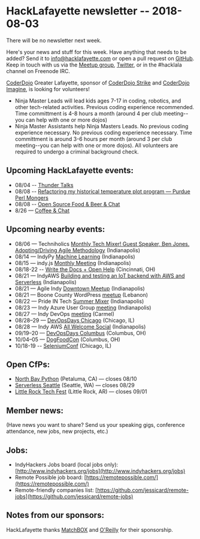 # HackLafayette newsletter -- 2018-08-03

There will be no newsletter next week.

Here's your news and stuff for this week. Have anything that needs to be added? Send it to info@hacklafayette.com or open a pull request on [GitHub](https://github.com/hacklafayette/newsletter). Keep in touch with us via the [Meetup group](https://www.meetup.com/hacklafayette/), [Twitter](https://twitter.com/hacklafayette), or in the #hacklala channel on Freenode IRC.

[CoderDojo](http://www.greaterlafayettecommerce.com/greater-lafayette-coder-dojo) Greater Lafayette, sponsor of [CoderDojo Strike](http://www.signupgenius.com/go/5080945aea62ea5f49-coderdojo) and [CoderDojo Imagine](http://www.signupgenius.com/go/5080945aea62ea5f49-coderdojo1), is looking for volunteers!
* Ninja Master Leads will lead kids ages 7-17 in coding, robotics, and other tech-related activities.  Previous coding experience recommended.  Time committment is 4-8 hours a month (around 4 per club meeting--you can help with one or more dojos)
* Ninja Master Assistants help Ninja Masters Leads.  No previous coding experience necessary. 
No previous coding experience necessary.  Time committment is around 3-6 hours per month (around 3 per club meeting--you can help with one or more dojos). All volunteers are required to undergo a criminal background check.

## Upcoming HackLafayette events:
* 08/04 -- [Thunder Talks ](https://www.meetup.com/hacklafayette/events/250786771/) 
* 08/08 -- [Refactoring my historical temperature plot program — Purdue Perl Mongers](https://www.meetup.com/hacklafayette/events/253214220/) 
* 08/08 -- [Open Source Food & Beer & Chat](https://www.meetup.com/hacklafayette/events/253214991/) 
* 8/26 — [Coffee & Chat](https://www.meetup.com/hacklafayette/events/253461637/)

## Upcoming nearby events:
* 08/06 — Techniholics [Monthly Tech Mixer! Guest Speaker, Ben Jones. Adopting/Driving Agile Methodology](https://www.meetup.com/Techniholics/events/250688709/) (Indianapolis)
* 08/14 — IndyPy [Machine Learning](https://www.meetup.com/indypy/events/248715481/) (Indianapolis)
* 08/15 — indy.js [Monthly Meeting](https://www.meetup.com/indyjs/events/252228215/) (Indianapolis)
* 08/18-22 -- [Write the Docs + Open Help](http://www.writethedocs.org/conf/cincinnati/2018/) (Cincinnati, OH)
* 08/21 — IndyAWS [Building and testing an IoT backend with AWS and Serverless](https://www.meetup.com/IndyAWS/events/248771986/) (Indianapolis)
* 08/21 — Agile Indy [Downtown Meetup](https://www.meetup.com/agileindy/events/249665177/) (Indianapolis)
* 08/21 — Boone County WordPress [meetup](https://www.meetup.com/Boone-County-WordPress-Meetup/events/252386430/) (Lebanon)
* 08/22 — Pride IN Tech [Summer Mixer](https://www.meetup.com/Pride-IN-Tech/events/253306528/) (Indianapolis)
* 08/23 — Indy Azure User Group [meeting](https://www.meetup.com/Indy-Azure-User-Group/events/252259259/) (Indianapolis)
* 08/27 — Indy DevOps [meeting](https://www.meetup.com/IndyDevOps/events/251896210/) (Carmel) 
* 08/28–29 — [DevOpsDays Chicago](https://www.devopsdays.org/events/2018-chicago) (Chicago, IL)
* 08/28 — Indy AWS [All Welcome Social](https://www.meetup.com/IndyAWS/events/252915218/) (Indianapolis)
* 09/19–20 — [DevOpsDays Columbus](https://www.devopsdays.org/events/2018-columbus) (Columbus, OH)
* 10/04–05 — [DogFoodCon](http://www.dogfoodcon.com/) (Columbus, OH)
* 10/18-19 -- [SeleniumConf](https://www.seleniumconf.us/) (Chicago, IL)

## Open CfPs:
* [North Bay Python](http://northbaypython.org/cfp) (Petaluma, CA) — closes 08/10
* [Serverless Seattle](https://www.papercall.io/serverless-days-sea) (Seattle, WA) — closes 08/29
* [Little Rock Tech Fest](http://www.lrtechfest.com/) (Little Rock, AR) — closes 09/01


## Member news:
(Have news you want to share? Send us your speaking gigs, conference attendance, new jobs, new projects, etc.)

## Jobs:
* IndyHackers Jobs board (local jobs only): [http://www.indyhackers.org/jobs](http://www.indyhackers.org/jobs)
* Remote Possible job board: [https://remotepossible.com/](https://remotepossible.com/)
* Remote-friendly companies list: [https://github.com/jessicard/remote-jobs](https://github.com/jessicard/remote-jobs)

## Notes from our sponsors:

HackLafayette thanks [MatchBOX](http://matchboxstudio.org/) and [O'Reilly](http://www.oreilly.com/) for their sponsorship.
